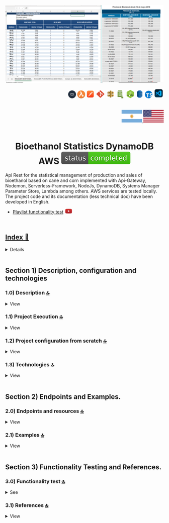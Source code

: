 ![Index app](./doc/datos/bioetanolTablas.png)

<div align="right">
  <img width="25" height="25" src="./doc/assets/icons/devops/png/aws.png" />
  <img width="25" height="25" src="./doc/assets/icons/aws/png/lambda.png" />
    <img width="27" height="27" src="./doc/assets/icons/devops/png/postman.png" />
  <img width="29" height="27" src="./doc/assets/icons/devops/png/git.png" />
  <img width="28" height="27" src="./doc/assets/icons/aws/png/api-gateway.png" />
  <img width="27" height="25" src="./doc/assets/icons/aws/png/parameter-store.png" />
  <img width="27" height="27" src="./doc/assets/icons/backend/javascript-typescript/png/nodejs.png" />
  <img width="25" height="27" src="./doc/assets/icons/aws/png/dynamo.png" />
     <img width="24" height="24" src="./doc/assets/icons/backend/javascript-typescript/png/typescript.png" />
  <img width="32" height="32" src="./doc/assets/icons/devops/png/vsc.png" />


</div> 

<br>

<br>

<div align="right"> 
  <a href="https://github.com/andresWeitzel/Api_Bioetanol_Estadisticas_DynamoDB_AWS/blob/master/translation/README.es.md">
    <img src="./doc/assets/translation/arg-flag.jpg" width="65" height="40" />
  </a> 
  <a href="https://github.com/andresWeitzel/Api_Bioetanol_Estadisticas_DynamoDB_AWS/blob/master/README.md">
    <img src="./doc/assets/translation/eeuu-flag.jpg" width="65" height="40" />
  </a> 
</div>


<br>

<div align="center">

# Bioethanol Statistics DynamoDB AWS ![(status-completed)](./doc/assets/icons/badges/status-completed.svg)

</div>

Api Rest for the statistical management of production and sales of bioethanol based on cane and corn implemented with Api-Gateway, Nodemon, Serverless-Framework, NodeJs, DynamoDB, Systems Manager Parameter Store, Lambda among others. AWS services are tested locally. The project code and its documentation (less technical doc) have been developed in English.


*   [Playlist functionality test](https://www.youtube.com/playlist?list=PLCl11UFjHurDt4nwIAFwH0FTX5hvPl5re) <a href="https://www.youtube.com/playlist?list=PLCl11UFjHurDt4nwIAFwH0FTX5hvPl5re" target="_blank"> <img src="./doc/assets/social-networks/yt.png" width="25" height="15" />

<br>

## Index 📜

<details>
  <summary> View </summary>

  <br>

### Section 1) Description, configuration and technologies

*   [1.0) Project Description.](#10-description-)
*   [1.1) Project Execution.](#11-project-execution-)
*   [1.2) Project configuration from scratch](#12-project-configuration-from-scratch-)
*   [1.3) Technologies.](#13-technologies-)

### Section 2) Endpoints and Examples

*   [2.0) EndPoints and resources.](#20-endpoints-and-resources-)
*   [2.1) Examples.](#21-examples-)

### Section 3) Functionality Testing and References

*   [3.0) Functionality test.](#30-functionality-test-)
*   [3.1) References.](#31-references-)

<br>

</details>

<br>

## Section 1) Description, configuration and technologies

### 1.0) Description [🔝](#index-)

<details>
   <summary>View</summary>

  <br>

Api Rest for the statistical management of the production and marketing of bioethanol based on cane and corn. For its main architecture, all dynamo operations are covered through modularized helpers, endpoints through controllers, enumerations are used, etc. All necessary CRUD operations are also applied, as well as validations of credentials, tokens, headers, body, etc. for each endpoint of each table. The dynamodb tables involved are bioethanolPrices, bioethanolTotal, and bioethanolTypes.
`Important`: There are security alerts from dependabot that were closed as they point to the "serverless-dynamodb-local" plugin. Do not apply security patches to that plugin, as version `^1.0.2` has problems creating tables and running the dynamo service. It is recommended to keep the latest stable version `^0.2.40` with the security alerts generated.

<br>

</details>

### 1.1) Project Execution [🔝](#index-)

<details>
   <summary>View</summary>

*   We create a work environment through some IDE, we may or may not create a root folder for the project, we position ourselves on it

```git
cd 'projectRootName'
```

*   Once a work environment has been created, we clone the project

```git
git clone https://github.com/andresWeitzel/Api_Bioetanol_Estadisticas_DynamoDB_AWS
```

*   We position ourselves on the project

```git
cd 'projectName'
```

*   We install the latest LTS version of [Nodejs(v18)](https://nodejs.org/en/download)
*   We install the Serverless Framework globally if we haven't already. I recommend version 3 so we don't need credentials. You can use the latest version 4 without any problems (it's paid).

```git
npm install -g serverless@3
```

*   We verify the version of Serverless installed

```git
sls -v
```

*   We install all the necessary packages

```git
npm i
```

*   `Important`: There are security alerts from dependabot that were closed as they point to the "serverless-dynamodb-local" plugin. Do not apply security patches to that plugin, as version `^1.0.2` has problems creating tables and running the dynamo service. It is recommended to keep the latest stable version `^0.2.40` with the security alerts generated.
*   For simplification purposes, the file for ssm variables (serverless\_ssm.yml) is included. It is recommended not to include or change credentials, token, etc.
*   The following script configured in the project's package.json is responsible for
    *   Lift serverless-offline ("serverless-offline")
    *   run serverless-offline ("start")
    *   run nodemon and serverless ("start:dev")
    *   format all js and ts files with prettier ("format-prettier")
    *   format all .md files with remark ("format-remark")
    *   etc.
    ```git
         "serverless-offline": "sls offline start",
         "start": "npm run serverless-offline",
         "start:dev": "nodemon -e js,ts,yml,json --exec \"sls offline start\"",
         "format-prettier": "prettier --write \"{src,test}/**/*.{js,ts}\"",
         "check": "remark . --quiet --frail",
         "format-remark": "remark . --quiet --frail --output",
         "format-md": "remark . --output"
    ```
    *   We run the app from terminal.
    ```git
    npm run start
    ```
    *   We run the app with nodemon to auto detect changes from the server.

```git
npm run start:dev
```

*   `Important`: It is possible that there are other previous steps that have not been included due to synchronization between docs in relation to development. Please open a conversation thread within the 'Issues' section of the project.

<br>

</details>

### 1.2) Project configuration from scratch [🔝](#index-)

<details>
<summary>View</summary>

<br>

*   We create a work environment through some IDE, we may or may not create a root folder for the project, we position ourselves on it

```git
cd 'projectRootName'
```

*   Once a work environment has been created, we clone the project

```git
git clone https://github.com/andresWeitzel/Api_Bioetanol_Estadisticas_DynamoDB_AWS
```

*   We position ourselves on the project

```git
cd 'projectName'
```

*   We install the latest LTS version of [Nodejs(v18)](https://nodejs.org/en/download)
*   We install the Serverless Framework globally if we have not already done so

```git
npm install -g serverless
```

*   We verify the version of Serverless installed

```git
sls -v
```

*   We initialize a serverles template

```git
serverless create --template aws-nodejs
```

*   We initialize an npm project

```git
npm init -y
```

*   We install serverless offline

```git
npm i serverless-offline --save-dev
```

*   We add the plugin inside the serverless.yml

```yml
plugins:
   - serverless-offline
```

*   We install serverless ssm

```git
npm i serverless-offline-ssm --save-dev
```

*   We add the plugin inside the serverless.yml

```yml
plugins:
   - serverless-offlline-ssm
```

*   We install the plugin to use dynamodb locally (Not the dynamoDB service, this is configured in the files within .dynamodb).
*   `Important`: There are security alerts from dependabot that were closed as they point to the "serverless-dynamodb-local" plugin. Do not apply security patches to that plugin, as version `^1.0.2` has problems creating tables and running the dynamo service. It is recommended to keep the latest stable version `^0.2.40` with the security alerts generated.

```git
npm install serverless-dynamodb-local --save-dev
```

*   We add the plugin inside the serverless.yml

```yml
plugins:
   - serverless-dynamodb-local
```

*   We install the dynamodb client sdk for the necessary db operations

```git
npm install @aws-sdk/client-dynamodb
```

*   We install the dynamodb sdk lib for the necessary db operations

```git
npm i @aws-sdk/lib-dynamodb
```

*   We will modify the initial template for the standardized configs.
    *   We replaced the initial serverless.yml template with the following one as the base model (change name, etc)...

```yml

service: name

frameworkVersion: '3'

provider:
   name: aws
   runtime: nodejs12.x
   stage: dev
   region: us-west-1
   memorySize: 512
   timeout: 10

plugins:
     - serverless-dynamodb-local
     - serverless-offline-ssm
     - serverless-offline

functions:
   Hello:
     handler: handler.hello

custom:
   serverless-offline:
     httpPort: 4000
     lambdaPort: 4002
   serverless-offline-ssm:
     stages:
       -dev
   dynamodb:
     stages:
       -dev
```

*   We install prettier for indentations

```git
npm i prettier --save
```

*   We install node-input-validator to validate attributes in requests, class objects, etc.

```git
npm i node-input-validator --save
```

*   We must download the .jar along with its config to run the dynamodb service. [Download here](https://docs.aws.amazon.com/amazondynamodb/latest/developerguide/DynamoDBLocal.DownloadingAndRunning.html#DynamoDBLocal.DownloadingAndRunning.title)
*   Once the .jar has been downloaded in .tar format, we decompress and copy all its contents into the `.dynamodb` folder.
*   We install the dependency for the execution of scripts in parallel

```git
npm i --save-dev concurrently
```

*   The following script configured in the project's package.json is responsible for
    Raise serverless-offline (serverless-offline)

```git
  "scripts": {
    "serverless-offline": "sls offline start",
    "start": "npm run serverless-offline"
  },
```

*   We run the app from terminal.

```git
npm start
```

*   We should expect a console output with the following services raised when the previous command is executed

```git
> crud-amazon-dynamodb-aws@1.0.0 start
> npm run serverless-offline

> crud-amazon-dynamodb-aws@1.0.0 serverless-offline
> sls offline start

serverless-offline-ssm checking serverless version 3.31.0.
Dynamodb Local Started, Visit: http://localhost:8000/shell
DynamoDB - created table xxxx

etc.....
```

*   We already have a functional app with an initial structure defined by Serverless-Framework. The application is deployed at http://localhost:4002 and we can test the endpoint declared in the serverless from postman
*   `Clarification`: The rest of the modifications applied to the initial template are not described due to document simplification issues. For more information consult See the [Serverless-framework](https://www.serverless.com/) tutorial for using services, plugins, etc.

<br>

</details>

### 1.3) Technologies [🔝](#index-)

<details>
   <summary>View</summary>

  <br>

| **Technologies** | **Version** | **Purpose** |
| ------------- | ------------- | ------------- |
| [SDK](https://www.serverless.com/framework/docs/guides/sdk/) | 4.3.2 | Automatic Module Injection for Lambdas |
| [Serverless Framework Core v3](https://www.serverless.com//blog/serverless-framework-v3-is-live) | 3.23.0 | Core Services AWS |
| [Serverless Plugin](https://www.serverless.com/plugins/) | 6.2.2 | Libraries for Modular Definition |
| [Systems Manager Parameter Store (SSM)](https://docs.aws.amazon.com/systems-manager/latest/userguide/systems-manager-parameter-store.html) | 3.0 | Management of Environment Variables |
| [Amazon Api Gateway](https://docs.aws.amazon.com/apigateway/latest/developerguide/welcome.html) | 2.0 | API Manager, Authentication, Control and Processing |
| [Amazon DynamoDB](https://aws.amazon.com/es/dynamodb/) | 2017.11.29 | Fast and flexible NoSQL database service for single-digit millisecond performance at any scale |
| [NodeJS](https://nodejs.org/en/) | 14.18.1 | JS Library |
| [VSC](https://code.visualstudio.com/docs) | 1.72.2 | IDE |
| [Postman](https://www.postman.com/downloads/) | 10.11 | Http Client |
| [CMD](https://learn.microsoft.com/en-us/windows-server/administration/windows-commands/cmd) | 10 | Command Prompt for command line |
| [Git](https://git-scm.com/downloads) | 2.29.1 | Version Control |
| Others | - | Others |

</br>

| **Plugin** | **Description** |
| ------------- | ------------- |
| [Serverless Plugin](https://www.serverless.com/plugins/) | Libraries for Modular Definition |
| [serverless-dynamodb-local](https://www.serverless.com/plugins/serverless-dynamodb-local) | Allows to run dynamodb locally for serverless |
| [serverless-offline](https://www.npmjs.com/package/serverless-offline) | This serverless plugin emulates AWS λ and API Gateway on-premises |
| [serverless-offline-ssm](https://www.npmjs.com/package/serverless-offline-ssm) | finds environment variables that match the SSM parameters at build time and replaces them from a file |

</br>

### VSC Extensions Implemented.

| **Extension** |
| ------------- |
| Prettier - Code formatter |
| YAML - Autoformatter .yml (alt+shift+f) |
| GitLens - Tracking changes |
| Serverless Framework - Autocompleted with snippets |
| Tabnine - AI Autocomplete |
| Others |

<br>

</details>

<br>

## Section 2) Endpoints and Examples.

### 2.0) Endpoints and resources [🔝](#index-)

<details>
   <summary>View</summary>
<br>

### 2.0.1) Variables in Postman

| **Variable** | **Value** |
| ------------- | ------------- |
| base\_url | http://localhost:4000/dev/v1 |
| x-api-key | f98d8cd98h73s204e3456998ecl9427j |
| bearer-token | Bearer eyJhbGciOiJIUzI1NiIsInR5cCI6IkpXVCJ9.eyJzdWIiOiIxMjM0NTY3ODkwIiwibmFtZSI6IkpvaG4gRG9lIiwiaWF0IjoxNTE2MjM5MDIyfQ.SflKxwRJSMeKKF2QT4fwpMeJf36POk6yJV\_adQssw5c |

*   `Important`: Key values included are for local testing only.

<br>

### 2.0.2) Bioetanol_Precios endpoints

#### GET type operations:

*   `base_url`/bioetanol-precios/list?limit=`limitValue`\&orderAt=`orderAtValue`
*   `base_url`/bioetanol-precios/uuid/`uuidValue`
*   `base_url`/bioetanol-precios/bioetanol-cana-azucar/`bioetanolCanaAzucarValue`?limit=`limitValue`\&orderAt=`orderAtValue`
*   `base_url`/bioetanol-precios/created-at/`createdAtvalue`?limit=`limitValue`\&orderAt=`orderAtValue`
*   `base_url`/bioetanol-precios/field-type?limit=`limitValue`\&orderAt=`orderAtValue`\&fieldType=`fieldTypeValue`\&fieldValue=`fieldValueValue`
*   `base_url`/bioetanol-precios/periodo/`periodoValue`
*   `base_url`/bioetanol-precios/bioetanol-maiz/`bioetanolMaizValue`?limit=`limitValue`\&orderAt=`orderAtValue`
*   `All endpoints are optional paginated except /test, /db-connection and /id/{{user-id}}`

#### POST type operations:

*   `base_url`/bioetanol-precios/

#### PUT type operations:

*   `base_url`/bioetanol-precios/`uuid`

#### DELETE type operations:

*   `base_url`/bioetanol-precios/`uuid`

<br>

### 2.0.3) Bioetanol_Tipos endpoints

#### GET type operations:

*   `base_url`/bioetanol-tipos/list?limit=`limitValue`\&orderAt=`orderAtValue`
*   `base_url`/bioetanol-tipos/uuid/`uuidValue`
*   `base_url`/bioetanol-tipos/tipo/`tipoValue`?limit=`limitValue`\&orderAt=`orderAtValue`
*   `base_url`/bioetanol-tipos/periodo/`periodoValue`?limit=`limitValue`\&orderAt=`orderAtValue`
*   `base_url`/bioetanol-tipos/produccion/`produccionValue`?limit=`limitValue`\&orderAt=`orderAtValue`
*   `base_url`/bioetanol-tipos/ventas-totales/`ventasTotalesValue`?limit=`limitValue`\&orderAt=`orderAtValue`
*   `base_url`/bioetanol-tipos/ubicacion/`ubicacionValue`?limit=`limitValue`\&orderAt=`orderAtValue`
*   `base_url`/bioetanol-tipos/estado-operativo/`estadoOperativoValue`?limit=`limitValue`\&orderAt=`orderAtValue`
*   `All endpoints are optional paginated except /test, /db-connection and /id/{{user-id}}`

#### POST type operations:

*   `base_url`/bioetanol-tipos/

#### PUT type operations:

*   `base_url`/bioetanol-tipos/`uuid`

#### DELETE type operations:

*   `base_url`/bioetanol-tipos/`uuid`

<br>

### 2.0.4) Bioetanol_Total endpoints

#### GET type operations:

*   `base_url`/bioetanol-total/list?limit=`limitValue`\&orderAt=`orderAtValue`
*   `base_url`/bioetanol-total/uuid/`uuidValue`
*   `base_url`/bioetanol-total/periodo/`periodoValue`?limit=`limitValue`\&orderAt=`orderAtValue`
*   `base_url`/bioetanol-total/produccion/`produccionValue`?limit=`limitValue`\&orderAt=`orderAtValue`
*   `base_url`/bioetanol-total/ventas-totales/`ventasTotalesValue`?limit=`limitValue`\&orderAt=`orderAtValue`
*   `base_url`/bioetanol-total/capacidad-instalada/`capacidadInstaladaValue`?limit=`limitValue`\&orderAt=`orderAtValue`
*   `base_url`/bioetanol-total/eficiencia-produccion/`eficienciaProduccionValue`?limit=`limitValue`\&orderAt=`orderAtValue`
*   `base_url`/bioetanol-total/ubicacion/`ubicacionValue`?limit=`limitValue`\&orderAt=`orderAtValue`
*   `base_url`/bioetanol-total/estado-operativo/`estadoOperativoValue`?limit=`limitValue`\&orderAt=`orderAtValue`
*   `All endpoints are optional paginated except /test, /db-connection and /id/{{user-id}}`

#### POST type operations:

*   `base_url`/bioetanol-total/

#### PUT type operations:

*   `base_url`/bioetanol-total/`uuid`

#### DELETE type operations:

*   `base_url`/bioetanol-total/`uuid`



<br>

</details>

### 2.1) Examples [🔝](#index-)

<details>
   <summary>View</summary>
<br>

### 2.1.0) Variables in Postman

| **Variable** | **Value** |
| ------------- | ------------- |
| base\_url | http://localhost:4000/dev/v1 |
| x-api-key | f98d8cd98h73s204e3456998ecl9427j |
| bearer-token | Bearer eyJhbGciOiJIUzI1NiIsInR5cCI6IkpXVCJ9.eyJzdWIiOiIxMjM0NTY3ODkwIiwibmFtZSI6IkpvaG4gRG9lIiwiaWF0IjoxNTE2MjM5MDIyfQ.SflKxwRJSMeKKF2QT4fwpMeJf36POk6yJV_adQssw5c |

*   `Important`: Key values included are for local testing only.

<br>

### 2.1.1) Bioetanol_Precios endpoints

### Get All Bioetanol-precios items

#### Request (GET)

```postman
curl --location 'http://localhost:4000/dev/v1/bioetanol-precios/list?limit=3&orderAt=asc' \
--header 'x-api-key: f98d8cd98h73s204e3456998ecl9427j' \
--header 'Authorization: Bearer eyJhbGciOiJIUzI1NiIsInR5cCI6IkpXVCJ9.eyJzdWIiOiIxMjM0NTY3ODkwIiwibmFtZSI6IkpvaG4gRG9lIiwiaWF0IjoxNTE2MjM5MDIyfQ.SflKxwRJSMeKKF2QT4fwpMeJf36POk6yJV_adQssw5c' \
--header 'Content-Type: application/json'
```

#### Response (200 OK)

```json
{
    "message": [
        {
            "createdAt": "2023-11-18 21:55:01",
            "uuid": "3bfff0ca-8cba-4113-bc94-4afb6e7feb7e",
            "periodo": "2023-11",
            "bioetMaiz": "412,23",
            "bioetCanAzucar": "345,33",
            "unidadMedida": "USD/m3",
            "fuenteDatos": "Secretaría de Energía",
            "region": "Norte",
            "variacionAnual": "5.2",
            "variacionMensual": "1.8",
            "observaciones": "Precios estables en el mercado",
            "updatedAt": "2023-11-18 21:55:01"
        }
    ]
}
```

#### Response (400 Bad Request)

```json
{
    "message": "Bad request, check missing or malformed headers"
}
```

#### Response (401 Unauthorized)

```json
{
    "message": "Not authenticated, check x_api_key and Authorization"
}
```

#### Response (500 Internal Server Error)

```json
{
    "message": "An error has occurred, failed to list database objects. Check if items exists."
}
```

<br>

---

<br>

### Get By UUID Bioetanol-precios

#### Request (GET)

```postman
curl --location 'http://localhost:4000/dev/v1/bioetanol-precios/uuid/3f86f08e-99a6-442f-b31c-1668cbe76edb' \
--header 'x-api-key: f98d8cd98h73s204e3456998ecl9427j' \
--header 'Authorization: Bearer eyJhbGciOiJIUzI1NiIsInR5cCI6IkpXVCJ9.eyJzdWIiOiIxMjM0NTY3ODkwIiwibmFtZSI6IkpvaG4gRG9lIiwiaWF0IjoxNTE2MjM5MDIyfQ.SflKxwRJSMeKKF2QT4fwpMeJf36POk6yJV_adQssw5c' \
--header 'Content-Type: application/json'
```

#### Response (200 OK)

```json
{
    "message": {
        "createdAt": "2023-11-18 21:55:01",
        "uuid": "3bfff0ca-8cba-4113-bc94-4afb6e7feb7e",
        "periodo": "2023-11",
        "bioetMaiz": "412,23",
        "bioetCanAzucar": "345,33",
        "unidadMedida": "USD/m3",
        "fuenteDatos": "Secretaría de Energía",
        "region": "Norte",
        "variacionAnual": "5.2",
        "variacionMensual": "1.8",
        "observaciones": "Precios estables en el mercado",
        "updatedAt": "2023-11-18 21:55:01"
    }
}
```

#### Response (400 Bad Request)

```json
{
    "message": "The Bioetanol prices object with the requested id 3f86f08e-99a6-442f-b31c-1668cbe76edb is not found in the database."
}
```

#### Response (400 Bad Request - Headers)

```json
{
    "message": "Bad request, check missing or malformed headers"
}
```

#### Response (401 Unauthorized)

```json
{
    "message": "Not authenticated, check x_api_key and Authorization"
}
```

<br>

---

<br>

### Add Bioetanol-precios item

#### Request (POST)

```postman
curl --location 'http://localhost:4000/dev/v1/bioetanol-precios/' \
--header 'x-api-key: f98d8cd98h73s204e3456998ecl9427j' \
--header 'Authorization: Bearer eyJhbGciOiJIUzI1NiIsInR5cCI6IkpXVCJ9.eyJzdWIiOiIxMjM0NTY3ODkwIiwibmFtZSI6IkpvaG4gRG9lIiwiaWF0IjoxNTE2MjM5MDIyfQ.SflKxwRJSMeKKF2QT4fwpMeJf36POk6yJV_adQssw5c' \
--header 'Content-Type: application/json' \
--data '{
    "periodo": "2023-11",
    "bioetanol_azucar": "345,33",
    "bioetanol_maiz": "412,23",
    "unidad_medida": "USD/m3",
    "fuente_datos": "Secretaría de Energía",
    "region": "Norte",
    "variacion_anual": "5.2",
    "variacion_mensual": "1.8",
    "observaciones": "Precios estables en el mercado"
}'
```

#### Response (200 OK)

```json
{
    "message": {
        "uuid": "3bfff0ca-8cba-4113-bc94-4afb6e7feb7e",
        "periodo": "2023-11",
        "bioetCanAzucar": "345,33",
        "bioetMaiz": "412,23",
        "unidadMedida": "USD/m3",
        "fuenteDatos": "Secretaría de Energía",
        "region": "Norte",
        "variacionAnual": "5.2",
        "variacionMensual": "1.8",
        "observaciones": "Precios estables en el mercado",
        "createdAt": "2023-11-18 21:55:01",
        "updatedAt": "2023-11-18 21:55:01"
    }
}
```

#### Response (400 Bad Request)

```json
{
    "message": "Bad request, check request body attributes. Missing or incorrect"
}
```

#### Response (400 Bad Request - Headers)

```json
{
    "message": "Bad request, check missing or malformed headers"
}
```

#### Response (401 Unauthorized)

```json
{
    "message": "Not authenticated, check x_api_key and Authorization"
}
```

<br>

---

<br>

### Update Bioetanol-precios item

#### Request (PUT)

```postman
curl --location --request PUT 'http://localhost:4000/dev/v1/bioetanol-precios/67ecfcf7-c338-43d8-9220-4d7b43b7e914' \
--header 'x-api-key: f98d8cd98h73s204e3456998ecl9427j' \
--header 'Authorization: Bearer eyJhbGciOiJIUzI1NiIsInR5cCI6IkpXVCJ9.eyJzdWIiOiIxMjM0NTY3ODkwIiwibmFtZSI6IkpvaG4gRG9lIiwiaWF0IjoxNTE2MjM5MDIyfQ.SflKxwRJSMeKKF2QT4fwpMeJf36POk6yJV_adQssw5c' \
--header 'Content-Type: application/json' \
--data '{
    "periodo": "2023-11",
    "bioetanol_azucar": "345,33",
    "bioetanol_maiz": "412,23",
    "unidad_medida": "USD/m3",
    "fuente_datos": "Secretaría de Energía",
    "region": "Norte",
    "variacion_anual": "5.2",
    "variacion_mensual": "1.8",
    "observaciones": "Precios estables en el mercado"
}'
```

#### Response (200 OK)

```json
{
    "message": {
        "createdAt": "2023-11-18 22:01:34",
        "periodo": "2023-11",
        "uuid": "b58fd5cb-ed0b-461c-bfea-50c240e51280",
        "bioetMaiz": "412,23",
        "bioetCanAzucar": "345,33",
        "unidadMedida": "USD/m3",
        "fuenteDatos": "Secretaría de Energía",
        "region": "Norte",
        "variacionAnual": "5.2",
        "variacionMensual": "1.8",
        "observaciones": "Precios estables en el mercado",
        "updatedAt": "2023-11-18 22:03:34"
    }
}
```

#### Response (400 Bad Request)

```json
{
    "message": "Bad request, check request body attributes for bioetanol-precios. Missing or incorrect"
}
```

#### Response (400 Bad Request - Headers)

```json
{
    "message": "Bad request, check missing or malformed headers"
}
```

#### Response (401 Unauthorized)

```json
{
    "message": "Not authenticated, check x_api_key and Authorization"
}
```

#### Response (500 Internal Server Error)

```json
{
    "message": "Internal Server Error. Unable to update object in db as failed to get a item by uuid 67ecfcf7-c338-43d8-9220-4d7b43b7e914 . Check if the item exists in the database and try again."
}
```

<br>

---

<br>

### Delete Bioetanol-precios item

#### Request (DELETE)

```postman
curl --location --request DELETE 'http://localhost:4000/dev/v1/bioetanol-precios/2c6d2e51-390b-4cb4-ab69-7820c632e6a4' \
--header 'x-api-key: f98d8cd98h73s204e3456998ecl9427j' \
--header 'Authorization: Bearer eyJhbGciOiJIUzI1NiIsInR5cCI6IkpXVCJ9.eyJzdWIiOiIxMjM0NTY3ODkwIiwibmFtZSI6IkpvaG4gRG9lIiwiaWF0IjoxNTE2MjM5MDIyfQ.SflKxwRJSMeKKF2QT4fwpMeJf36POk6yJV_adQssw5c' \
--header 'Content-Type: application/json'
```

#### Response (200 OK)

```json
{
    "message": "Successfully removed item based on uuid b58fd5cb-ed0b-461c-bfea-50c240e51280"
}
```

#### Response (400 Bad Request - Headers)

```json
{
    "message": "Bad request, check missing or malformed headers"
}
```

#### Response (401 Unauthorized)

```json
{
    "message": "Not authenticated, check x_api_key and Authorization"
}
```

#### Response (500 Internal Server Error)

```json
{
    "message": "Unable to delete item based on uuid 2c6d2e51-390b-4cb4-ab69-7820c632e6a4"
}
```

<br>

### 2.1.2) Bioetanol_Tipos endpoints

### Get All Bioetanol-tipos items

#### Request (GET)

```postman
curl --location 'http://localhost:4000/dev/v1/bioetanol-tipos/list?limit=3&orderAt=asc' \
--header 'x-api-key: f98d8cd98h73s204e3456998ecl9427j' \
--header 'Authorization: Bearer eyJhbGciOiJIUzI1NiIsInR5cCI6IkpXVCJ9.eyJzdWIiOiIxMjM0NTY3ODkwIiwibmFtZSI6IkpvaG4gRG9lIiwiaWF0IjoxNTE2MjM5MDIyfQ.SflKxwRJSMeKKF2QT4fwpMeJf36POk6yJV_adQssw5c' \
--header 'Content-Type: application/json'
```

#### Response (200 OK)

```json
{
    "message": [
        {
            "uuid": "3bfff0ca-8cba-4113-bc94-4afb6e7feb7e",
            "tipo": "caña_azucar",
            "periodo": "2023-11",
            "produccion": "150000",
            "ventasTotales": "145000",
            "capacidadInstalada": "180000",
            "eficienciaProduccion": "85",
            "materiaPrima": "caña de azúcar",
            "ubicacion": "Norte",
            "estadoOperativo": "activo",
            "observaciones": "Producción estable",
            "createdAt": "2023-11-18 21:55:01",
            "updatedAt": "2023-11-18 21:55:01"
        }
    ]
}
```

#### Response (400 Bad Request)

```json
{
    "message": "Bad request, check missing or malformed headers"
}
```

#### Response (401 Unauthorized)

```json
{
    "message": "Not authenticated, check x_api_key and Authorization"
}
```

#### Response (500 Internal Server Error)

```json
{
    "message": "An error has occurred, failed to list database objects. Check if items exists."
}
```

---

### Get By UUID Bioetanol-tipos

#### Request (GET)

```postman
curl --location 'http://localhost:4000/dev/v1/bioetanol-tipos/uuid/3f86f08e-99a6-442f-b31c-1668cbe76edb' \
--header 'x-api-key: f98d8cd98h73s204e3456998ecl9427j' \
--header 'Authorization: Bearer eyJhbGciOiJIUzI1NiIsInR5cCI6IkpXVCJ9.eyJzdWIiOiIxMjM0NTY3ODkwIiwibmFtZSI6IkpvaG4gRG9lIiwiaWF0IjoxNTE2MjM5MDIyfQ.SflKxwRJSMeKKF2QT4fwpMeJf36POk6yJV_adQssw5c' \
--header 'Content-Type: application/json'
```

#### Response (200 OK)

```json
{
    "message": {
        "uuid": "3bfff0ca-8cba-4113-bc94-4afb6e7feb7e",
        "tipo": "caña_azucar",
        "periodo": "2023-11",
        "produccion": "150000",
        "ventasTotales": "145000",
        "capacidadInstalada": "180000",
        "eficienciaProduccion": "85",
        "materiaPrima": "caña de azúcar",
        "ubicacion": "Norte",
        "estadoOperativo": "activo",
        "observaciones": "Producción estable",
        "createdAt": "2023-11-18 21:55:01",
        "updatedAt": "2023-11-18 21:55:01"
    }
}
```

#### Response (400 Bad Request)

```json
{
    "message": "The Bioetanol types object with the requested id 3f86f08e-99a6-442f-b31c-1668cbe76edb is not found in the database."
}
```

#### Response (400 Bad Request - Headers)

```json
{
    "message": "Bad request, check missing or malformed headers"
}
```

#### Response (401 Unauthorized)

```json
{
    "message": "Not authenticated, check x_api_key and Authorization"
}
```

---

### Add Bioetanol-tipos item

#### Request (POST)

```postman
curl --location 'http://localhost:4000/dev/v1/bioetanol-tipos/' \
--header 'x-api-key: f98d8cd98h73s204e3456998ecl9427j' \
--header 'Authorization: Bearer eyJhbGciOiJIUzI1NiIsInR5cCI6IkpXVCJ9.eyJzdWIiOiIxMjM0NTY3ODkwIiwibmFtZSI6IkpvaG4gRG9lIiwiaWF0IjoxNTE2MjM5MDIyfQ.SflKxwRJSMeKKF2QT4fwpMeJf36POk6yJV_adQssw5c' \
--header 'Content-Type: application/json' \
--data '{
    "tipo": "caña_azucar",
    "periodo": "2023-11",
    "produccion": "150000",
    "ventas_totales": "145000",
    "capacidad_instalada": "180000",
    "eficiencia_produccion": "85",
    "materia_prima": "caña de azúcar",
    "ubicacion": "Norte",
    "estado_operativo": "activo",
    "observaciones": "Producción estable"
}'
```

#### Response (200 OK)

```json
{
    "message": {
        "uuid": "3bfff0ca-8cba-4113-bc94-4afb6e7feb7e",
        "tipo": "caña_azucar",
        "periodo": "2023-11",
        "produccion": "150000",
        "ventasTotales": "145000",
        "capacidadInstalada": "180000",
        "eficienciaProduccion": "85",
        "materiaPrima": "caña de azúcar",
        "ubicacion": "Norte",
        "estadoOperativo": "activo",
        "observaciones": "Producción estable",
        "createdAt": "2023-11-18 21:55:01",
        "updatedAt": "2023-11-18 21:55:01"
    }
}
```

#### Response (400 Bad Request)

```json
{
    "message": "Bad request, check request body attributes. Missing or incorrect"
}
```

#### Response (400 Bad Request - Headers)

```json
{
    "message": "Bad request, check missing or malformed headers"
}
```

#### Response (401 Unauthorized)

```json
{
    "message": "Not authenticated, check x_api_key and Authorization"
}
```

---

### Update Bioetanol-tipos item

#### Request (PUT)

```postman
curl --location --request PUT 'http://localhost:4000/dev/v1/bioetanol-tipos/67ecfcf7-c338-43d8-9220-4d7b43b7e914' \
--header 'x-api-key: f98d8cd98h73s204e3456998ecl9427j' \
--header 'Authorization: Bearer eyJhbGciOiJIUzI1NiIsInR5cCI6IkpXVCJ9.eyJzdWIiOiIxMjM0NTY3ODkwIiwibmFtZSI6IkpvaG4gRG9lIiwiaWF0IjoxNTE2MjM5MDIyfQ.SflKxwRJSMeKKF2QT4fwpMeJf36POk6yJV_adQssw5c' \
--header 'Content-Type: application/json' \
--data '{
    "tipo": "caña_azucar",
    "periodo": "2023-11",
    "produccion": "160000",
    "ventas_totales": "155000",
    "capacidad_instalada": "180000",
    "eficiencia_produccion": "88",
    "materia_prima": "caña de azúcar",
    "ubicacion": "Norte",
    "estado_operativo": "activo",
    "observaciones": "Producción mejorada"
}'
```

#### Response (200 OK)

```json
{
    "message": {
        "uuid": "67ecfcf7-c338-43d8-9220-4d7b43b7e914",
        "tipo": "caña_azucar",
        "periodo": "2023-11",
        "produccion": "160000",
        "ventasTotales": "155000",
        "capacidadInstalada": "180000",
        "eficienciaProduccion": "88",
        "materiaPrima": "caña de azúcar",
        "ubicacion": "Norte",
        "estadoOperativo": "activo",
        "observaciones": "Producción mejorada",
        "createdAt": "2023-11-18 21:55:01",
        "updatedAt": "2023-11-18 22:03:34"
    }
}
```

#### Response (400 Bad Request)

```json
{
    "message": "Bad request, check request body attributes for bioetanol-tipos. Missing or incorrect"
}
```

#### Response (400 Bad Request - Headers)

```json
{
    "message": "Bad request, check missing or malformed headers"
}
```

#### Response (401 Unauthorized)

```json
{
    "message": "Not authenticated, check x_api_key and Authorization"
}
```

#### Response (500 Internal Server Error)

```json
{
    "message": "Internal Server Error. Unable to update object in db as failed to get a item by uuid 67ecfcf7-c338-43d8-9220-4d7b43b7e914 . Check if the item exists in the database and try again."
}
```

---

### Delete Bioetanol-tipos item

#### Request (DELETE)

```postman
curl --location --request DELETE 'http://localhost:4000/dev/v1/bioetanol-tipos/2c6d2e51-390b-4cb4-ab69-7820c632e6a4' \
--header 'x-api-key: f98d8cd98h73s204e3456998ecl9427j' \
--header 'Authorization: Bearer eyJhbGciOiJIUzI1NiIsInR5cCI6IkpXVCJ9.eyJzdWIiOiIxMjM0NTY3ODkwIiwibmFtZSI6IkpvaG4gRG9lIiwiaWF0IjoxNTE2MjM5MDIyfQ.SflKxwRJSMeKKF2QT4fwpMeJf36POk6yJV_adQssw5c' \
--header 'Content-Type: application/json'
```

#### Response (200 OK)

```json
{
    "message": "Successfully removed item based on uuid 2c6d2e51-390b-4cb4-ab69-7820c632e6a4"
}
```

#### Response (400 Bad Request - Headers)

```json
{
    "message": "Bad request, check missing or malformed headers"
}
```

#### Response (401 Unauthorized)

```json
{
    "message": "Not authenticated, check x_api_key and Authorization"
}
```

#### Response (500 Internal Server Error)

```json
{
    "message": "Unable to delete item based on uuid 2c6d2e51-390b-4cb4-ab69-7820c632e6a4"
}
```

<br>

### 2.1.3) Bioetanol_Total endpoints

### Get All Bioetanol-total items

#### Request (GET)

```postman
curl --location 'http://localhost:4000/dev/v1/bioetanol-total/list?limit=3&orderAt=asc' \
--header 'x-api-key: f98d8cd98h73s204e3456998ecl9427j' \
--header 'Authorization: Bearer eyJhbGciOiJIUzI1NiIsInR5cCI6IkpXVCJ9.eyJzdWIiOiIxMjM0NTY3ODkwIiwibmFtZSI6IkpvaG4gRG9lIiwiaWF0IjoxNTE2MjM5MDIyfQ.SflKxwRJSMeKKF2QT4fwpMeJf36POk6yJV_adQssw5c' \
--header 'Content-Type: application/json'
```

#### Response (200 OK)

```json
{
    "message": [
        {
            "uuid": "3bfff0ca-8cba-4113-bc94-4afb6e7feb7e",
            "estadoOperativo": "821",
            "eficienciaProduccion": "95.5",
            "capacidadInstalada": "1000",
            "ventasTotales": "850",
            "produccion": "900",
            "createdAt": "2023-11-18 21:55:01",
            "updatedAt": "2023-11-18 21:55:01"
        }
    ]
}
```

#### Response (400 Bad Request - Headers)

```json
{
    "message": "Bad request, check missing or malformed headers"
}
```

#### Response (401 Unauthorized)

```json
{
    "message": "Not authenticated, check x_api_key and Authorization"
}
```

#### Response (500 Internal Server Error)

```json
{
    "message": "An error has occurred, could not list objects from database. Check if items exist."
}
```

<br>

---

<br>

### Get Bioetanol-total item by estado operativo

#### Request (GET)

```postman
curl --location 'http://localhost:4000/dev/v1/bioetanol-total/estado-operativo/821?limit=5&orderAt=asc' \
--header 'x-api-key: f98d8cd98h73s204e3456998ecl9427j' \
--header 'Authorization: Bearer eyJhbGciOiJIUzI1NiIsInR5cCI6IkpXVCJ9.eyJzdWIiOiIxMjM0NTY3ODkwIiwibmFtZSI6IkpvaG4gRG9lIiwiaWF0IjoxNTE2MjM5MDIyfQ.SflKxwRJSMeKKF2QT4fwpMeJf36POk6yJV_adQssw5c' \
--header 'Content-Type: application/json'
```

#### Response (200 OK)

```json
{
    "message": [
        {
            "uuid": "3bfff0ca-8cba-4113-bc94-4afb6e7feb7e",
            "estadoOperativo": "821",
            "eficienciaProduccion": "95.5",
            "capacidadInstalada": "1000",
            "ventasTotales": "850",
            "produccion": "900",
            "createdAt": "2023-11-18 21:55:01",
            "updatedAt": "2023-11-18 21:55:01"
        }
    ]
}
```

#### Response (400 Bad Request)

```json
{
    "message": "The estado operativo parameter is required"
}
```

#### Response (400 Bad Request - Headers)

```json
{
    "message": "Bad request, check missing or malformed headers"
}
```

#### Response (401 Unauthorized)

```json
{
    "message": "Not authenticated, check x_api_key and Authorization"
}
```

<br>

---

<br>

### Get Bioetanol-total item by eficiencia produccion

#### Request (GET)

```postman
curl --location 'http://localhost:4000/dev/v1/bioetanol-total/eficiencia-produccion/95.5?limit=5&orderAt=asc' \
--header 'x-api-key: f98d8cd98h73s204e3456998ecl9427j' \
--header 'Authorization: Bearer eyJhbGciOiJIUzI1NiIsInR5cCI6IkpXVCJ9.eyJzdWIiOiIxMjM0NTY3ODkwIiwibmFtZSI6IkpvaG4gRG9lIiwiaWF0IjoxNTE2MjM5MDIyfQ.SflKxwRJSMeKKF2QT4fwpMeJf36POk6yJV_adQssw5c' \
--header 'Content-Type: application/json'
```

#### Response (200 OK)

```json
{
    "message": [
        {
            "uuid": "3bfff0ca-8cba-4113-bc94-4afb6e7feb7e",
            "estadoOperativo": "821",
            "eficienciaProduccion": "95.5",
            "capacidadInstalada": "1000",
            "ventasTotales": "850",
            "produccion": "900",
            "createdAt": "2023-11-18 21:55:01",
            "updatedAt": "2023-11-18 21:55:01"
        }
    ]
}
```

#### Response (400 Bad Request)

```json
{
    "message": "The eficiencia produccion parameter is required"
}
```

#### Response (400 Bad Request - Headers)

```json
{
    "message": "Bad request, check missing or malformed headers"
}
```

#### Response (401 Unauthorized)

```json
{
    "message": "Not authenticated, check x_api_key and Authorization"
}
```

<br>

---

<br>

### Get Bioetanol-total item by capacidad instalada

#### Request (GET)

```postman
curl --location 'http://localhost:4000/dev/v1/bioetanol-total/capacidad-instalada/1000?limit=5&orderAt=asc' \
--header 'x-api-key: f98d8cd98h73s204e3456998ecl9427j' \
--header 'Authorization: Bearer eyJhbGciOiJIUzI1NiIsInR5cCI6IkpXVCJ9.eyJzdWIiOiIxMjM0NTY3ODkwIiwibmFtZSI6IkpvaG4gRG9lIiwiaWF0IjoxNTE2MjM5MDIyfQ.SflKxwRJSMeKKF2QT4fwpMeJf36POk6yJV_adQssw5c' \
--header 'Content-Type: application/json'
```

#### Response (200 OK)

```json
{
    "message": [
        {
            "uuid": "3bfff0ca-8cba-4113-bc94-4afb6e7feb7e",
            "estadoOperativo": "821",
            "eficienciaProduccion": "95.5",
            "capacidadInstalada": "1000",
            "ventasTotales": "850",
            "produccion": "900",
            "createdAt": "2023-11-18 21:55:01",
            "updatedAt": "2023-11-18 21:55:01"
        }
    ]
}
```

#### Response (400 Bad Request)

```json
{
    "message": "The capacidad instalada parameter is required"
}
```

#### Response (400 Bad Request - Headers)

```json
{
    "message": "Bad request, check missing or malformed headers"
}
```

#### Response (401 Unauthorized)

```json
{
    "message": "Not authenticated, check x_api_key and Authorization"
}
```

<br>

---

<br>

### Get Bioetanol-total item by ventas totales

#### Request (GET)

```postman
curl --location 'http://localhost:4000/dev/v1/bioetanol-total/ventas-totales/850?limit=5&orderAt=asc' \
--header 'x-api-key: f98d8cd98h73s204e3456998ecl9427j' \
--header 'Authorization: Bearer eyJhbGciOiJIUzI1NiIsInR5cCI6IkpXVCJ9.eyJzdWIiOiIxMjM0NTY3ODkwIiwibmFtZSI6IkpvaG4gRG9lIiwiaWF0IjoxNTE2MjM5MDIyfQ.SflKxwRJSMeKKF2QT4fwpMeJf36POk6yJV_adQssw5c' \
--header 'Content-Type: application/json'
```

#### Response (200 OK)

```json
{
    "message": [
        {
            "uuid": "3bfff0ca-8cba-4113-bc94-4afb6e7feb7e",
            "estadoOperativo": "821",
            "eficienciaProduccion": "95.5",
            "capacidadInstalada": "1000",
            "ventasTotales": "850",
            "produccion": "900",
            "createdAt": "2023-11-18 21:55:01",
            "updatedAt": "2023-11-18 21:55:01"
        }
    ]
}
```

#### Response (400 Bad Request)

```json
{
    "message": "The ventas totales parameter is required"
}
```

#### Response (400 Bad Request - Headers)

```json
{
    "message": "Bad request, check missing or malformed headers"
}
```

#### Response (401 Unauthorized)

```json
{
    "message": "Not authenticated, check x_api_key and Authorization"
}
```

<br>

---

<br>

### Get Bioetanol-total item by produccion

#### Request (GET)

```postman
curl --location 'http://localhost:4000/dev/v1/bioetanol-total/produccion/900?limit=5&orderAt=asc' \
--header 'x-api-key: f98d8cd98h73s204e3456998ecl9427j' \
--header 'Authorization: Bearer eyJhbGciOiJIUzI1NiIsInR5cCI6IkpXVCJ9.eyJzdWIiOiIxMjM0NTY3ODkwIiwibmFtZSI6IkpvaG4gRG9lIiwiaWF0IjoxNTE2MjM5MDIyfQ.SflKxwRJSMeKKF2QT4fwpMeJf36POk6yJV_adQssw5c' \
--header 'Content-Type: application/json'
```

#### Response (200 OK)

```json
{
    "message": [
        {
            "uuid": "3bfff0ca-8cba-4113-bc94-4afb6e7feb7e",
            "estadoOperativo": "821",
            "eficienciaProduccion": "95.5",
            "capacidadInstalada": "1000",
            "ventasTotales": "850",
            "produccion": "900",
            "createdAt": "2023-11-18 21:55:01",
            "updatedAt": "2023-11-18 21:55:01"
        }
    ]
}
```

#### Response (400 Bad Request)

```json
{
    "message": "The produccion parameter is required"
}
```

#### Response (400 Bad Request - Headers)

```json
{
    "message": "Bad request, check missing or malformed headers"
}
```

#### Response (401 Unauthorized)

```json
{
    "message": "Not authenticated, check x_api_key and Authorization"
}
```

<br>

</details>

<br>

## Section 3) Functionality Testing and References.

### 3.0) Functionality test [🔝](#index-)


<details>
  <summary>See</summary>

<br>

#### [Watch Playlist](https://www.youtube.com/playlist?list=PLCl11UFjHurDt4nwIAFwH0FTX5hvPl5re)

  <a href="https://www.youtube.com/playlist?list=PLCl11UFjHurDt4nwIAFwH0FTX5hvPl5re">
    <img src="./doc/assets/Api_Bioethanol_Statistics_DynamoDB_yt.png" />
  </a> 

<br>

</details>

### 3.1) References [🔝](#index-)

<details>
   <summary>View</summary>

  <br>

#### Reports
*   [Bioethanol price reports](https://glp.se.gob.ar/biocombustible/reporte_precios_bioetanol.php)
*   [Dataset biotenanol | National Data](https://www.datos.gob.ar/dataset/energia-estadisticas-biodiesel-bioetanol)
*   [Excel Statistics Secretariat of Energy](https://view.officeapps.live.com/op/view.aspx?src=http%3A%2F%2Fwww.energia.gob.ar%2Fcontenidos%2Farchivos%2FReorganizacion%2Finformacion_del_mercado%2Fmercado_hydrocarburos%2Fbio%2Festatisticas_biocombustibles.xls\&wdOrigin=BROWSELINK)  

#### Dynamodb installation

*   [DynamoDB on local executable](https://cloudkatha.com/how-to-install-dynamodb-locally-on-windows-10/#:~:text=How%20to%20Install%20DynamoDB%20Locally%20on%20Windows%2010,Use%20DynamoDB%20Locally%20to%20Create%20a%20Table%20)

#### DynamoDB theory

*   [DynamoDB Guide](https://www.dynamodbguide.com/local-secondary-indexes/)
*   [Official Api DynamoDB Doc](https://docs.aws.amazon.com/apigateway/latest/developerguide/http-api-dynamo-db.html#http-api-dynamo-db-create-table)
*   [Attribute definition](https://tipsfolder.com/range-key-dynamodb-ac5558671b26d5d7f2a34cd9b138c01e/#:~:text=The%20range%20attribute%20is%20the%20type%20key%20of,%28which%20means%20it%20can%20only%20hold%20one%20value%29.)
*   [Partition Key vs Sort](https://stackoverflow.com/questions/27329461/what-is-hash-and-range-primary-key)
*   [Filter Expressions in Dynamodb](https://www.alexdebrie.com/posts/dynamodb-filter-expressions/)
*   [Examples of Filter Expressions in Dynamodb](https://dynobase.dev/dynamodb-filterexpression/)

#### Dynamodb operations sdk v-3

*   [Operations](https://docs.aws.amazon.com/sdk-for-javascript/v3/developer-guide/javascript_dynamodb_code_examples.html)
*   [Operations API-REST](https://docs.aws.amazon.com/apigateway/latest/developerguide/http-api-dynamo-db.html)

#### Video tutorials

*   [Dynamodb local config](https://www.youtube.com/watch?v=-KRykmVIoV0\&t=663s)
*   [Crud Dynamodb](https://www.youtube.com/watch?v=hOcbHz4T0Eg)

#### Dynamodb examples

*   [serverless plugin](https://www.serverless.com/plugins/serverless-dynamodb-local)
*   [Creating multiple tables](https://stackoverflow.com/questions/47327765/creating-two-dynamodb-tables-in-serverless-yml)
*   [dynamodb serverless example](https://github.com/serverless/examples/tree/v3/aws-node-rest-api-with-dynamodb-and-offline)
*   [Dynamodb SDK examples](https://github.com/aws-samples/aws-dynamodb-examples/tree/master/DynamoDB-SDK-Examples/node.js)
*   [CRUD Dynamodb](https://docs.aws.amazon.com/apigateway/latest/developerguide/http-api-dynamo-db.html)

#### Dynamodb code

*   [Api Rest Base](https://github.com/jacksonyuan-yt/dynamodb-crud-api-gateway)

#### Tools

*   [AWS Design Tool app.diagrams.net](https://app.diagrams.net/?splash=0\&libs=aws4)

#### API Gateway

*   [Hello good Api-Gateway Practices](https://docs.aws.amazon.com/whitepapers/latest/best-practices-api-gateway-private-apis-integration/rest-api.html)
*   [Creating Custom Api-keys](https://towardsaws.com/protect-your-apis-by-creating-api-keys-using-serverless-framework-fe662ad37447)

#### Bookstores

*   [Field validation](https://www.npmjs.com/package/node-input-validator)
*   [uuidv4 generator](https://www.npmjs.com/package/uuid)
*   [Nodemon Usage](https://www.npmjs.com/package/nodemon)

#### Package.json

*   [Setting up parallel scripts](https://stackoverflow.com/questions/30950032/how-can-i-run-multiple-npm-scripts-in-parallel)

#### Formating prettier

*   [Formatting Node.js codebase with Prettier](https://dev.to/zsevic/formatting-nodejs-codebase-with-prettier-3ghi)
*   [Set up a Node.js App with ESLint and Prettier ](https://dev.to/devland/set-up-a-nodejs-app-with-eslint-and-prettier-4i7p)

#### Formating remark-link

*   [remark-inline-links](https://github.com/remarkjs/remark-inline-links)
*   [remark-lint-list-item-indent](https://www.npmjs.com/package/remark-lint-list-item-indent)

#### Testing

*   [How to mock process env in jest](https://jestjs.io/docs/configuration#setupfiles-array)

<br>

</details>
